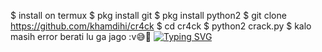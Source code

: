 
$ install on termux
$ pkg install git
$ pkg install python2
$ git clone https://github.com/khamdihi/cr4ck
$ cd cr4ck
$ python2 crack.py
$ kalo masih error berati lu ga jago :v😅🤣
[![Typing SVG](https://readme-typing-svg.herokuapp.com?color=%2336BCF7&lines=Welcome+to+my+github+Khamdihi+XD)](https://git.io/typing-svg) 
